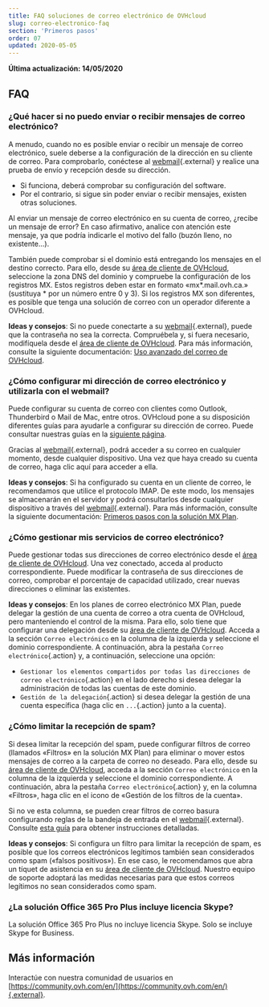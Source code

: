 ```yaml
---
title: FAQ soluciones de correo electrónico de OVHcloud
slug: correo-electronico-faq
section: 'Primeros pasos'
order: 07
updated: 2020-05-05
---
```


**Última actualización: 14/05/2020**

## FAQ

### ¿Qué hacer si no puedo enviar o recibir mensajes de correo electrónico? 

A menudo, cuando no es posible enviar o recibir un mensaje de correo electrónico, suele deberse a la configuración de la dirección en su cliente de correo. Para comprobarlo, conéctese al [webmail](https://www.ovh.com/world/es/mail/){.external} y realice una prueba de envío y recepción desde su dirección. 

* Si funciona, deberá comprobar su configuración del software. 
* Por el contrario, si sigue sin poder enviar o recibir mensajes, existen otras soluciones. 

Al enviar un mensaje de correo electrónico en su cuenta de correo, ¿recibe un mensaje de error? En caso afirmativo, analice con atención este mensaje, ya que podría indicarle el motivo del fallo (buzón lleno, no existente...). 

También puede comprobar si el dominio está entregando los mensajes en el destino correcto. Para ello, desde su [área de cliente de OVHcloud](https://ca.ovh.com/auth/?action=gotomanager&from=https://www.ovh.com/world/&ovhSubsidiary=ws), seleccione la zona DNS del dominio y compruebe la configuración de los registros MX. Estos registros deben estar en formato «mx*.mail.ovh.ca.» (sustituya * por un número entre 0 y 3). Si los registros MX son diferentes, es posible que tenga una solución de correo con un operador diferente a OVHcloud. 
 
**Ideas y consejos**:  Si no puede conectarte a su [webmail](https://www.ovh.com/world/es/mail/){.external}, puede que la contraseña no sea la correcta. Compruébela y, si fuera necesario, modifíquela desde el [área de cliente de OVHcloud](https://ca.ovh.com/auth/?action=gotomanager&from=https://www.ovh.com/world/&ovhSubsidiary=ws). Para más información, consulte la siguiente documentación: [Uso avanzado del correo de OVHcloud](../cambiar-contrasena-direccion-correo/).
 
### ¿Cómo configurar mi dirección de correo electrónico y utilizarla con el webmail? 

Puede configurar su cuenta de correo con clientes como Outlook, Thunderbird o Mail de Mac, entre otros. OVHcloud pone a su disposición diferentes guías para ayudarle a configurar su dirección de correo. Puede consultar nuestras guías en la [siguiente página](../). 

Gracias al [webmail](https://www.ovh.com/world/es/mail/){.external}, podrá acceder a su correo en cualquier momento, desde cualquier dispositivo. Una vez que haya creado su cuenta de correo, haga clic aquí para acceder a ella. 

**Ideas y consejos**: Si ha configurado su cuenta en un cliente de correo, le recomendamos que utilice el protocolo IMAP. De este modo, los mensajes se almacenarán en el servidor y podrá consultarlos desde cualquier dispositivo a través del [webmail](https://www.ovh.com/world/es/mail/){.external}. Para más información, consulte la siguiente documentación: [Primeros pasos con la solución MX Plan](../primeros-pasos-correo-compartido).

### ¿Cómo gestionar mis servicios de correo electrónico? 

Puede gestionar todas sus direcciones de correo electrónico desde el [área de cliente de OVHcloud](https://ca.ovh.com/auth/?action=gotomanager&from=https://www.ovh.com/world/&ovhSubsidiary=ws). Una vez conectado, acceda al producto correspondiente. Puede modificar la contraseña de sus direcciones de correo, comprobar el porcentaje de capacidad utilizado, crear nuevas direcciones o eliminar las existentes. 

**Ideas y consejos**: En los planes de correo electrónico MX Plan, puede delegar la gestión de una cuenta de correo a otra cuenta de OVHcloud, pero manteniendo el control de la misma. Para ello, solo tiene que configurar una delegación desde su [área de cliente de OVHcloud](https://ca.ovh.com/auth/?action=gotomanager&from=https://www.ovh.com/world/&ovhSubsidiary=ws). Acceda a la sección `Correo electrónico` en la columna de la izquierda y seleccione el dominio correspondiente. A continuación, abra la pestaña `Correo electrónico`{.action} y, a continuación, seleccione una opción:

* `Gestionar los elementos compartidos por todas las direcciones de correo electrónico`{.action}  en el lado derecho si desea delegar la administración de todas las cuentas de este dominio.
* `Gestión de la delegación`{.action} si desea delegar la gestión de una cuenta específica (haga clic en `...`{.action} junto a la cuenta).

### ¿Cómo limitar la recepción de spam? 

Si desea limitar la recepción del spam, puede configurar filtros de correo (llamados «Filtros» en la solución MX Plan) para eliminar o mover estos mensajes de correo a la carpeta de correo no deseado. Para ello, desde su [área de cliente de OVHcloud](https://ca.ovh.com/auth/?action=gotomanager&from=https://www.ovh.com/world/&ovhSubsidiary=ws), acceda a la sección `Correo electrónico` en la columna de la izquierda y seleccione el dominio correspondiente. A continuación, abra la pestaña `Correo electrónico`{.action} y, en la columna «Filtros», haga clic en el icono de «Gestión de los filtros de la cuenta». 

Si no ve esta columna, se pueden crear filtros de correo basura configurando reglas de la bandeja de entrada en el [webmail](https://www.ovh.com/world/es/mail/){.external}. Consulte [esta guía](../../microsoft-collaborative-solutions/crear-reglas-de-bandeja-de-entrada-en-owa/#ejemplo-2-filtrado-de-mensajes-de-correo-electronico-no-deseados-spam) para obtener instrucciones detalladas. 

**Ideas y consejos**:  Si configura un filtro para limitar la recepción de spam, es posible que los correos electrónicos legítimos también sean considerados como spam («falsos positivos»). En ese caso, le recomendamos que abra un tíquet de asistencia en su [área de cliente de OVHcloud](https://ca.ovh.com/auth/?action=gotomanager&from=https://www.ovh.com/world/&ovhSubsidiary=ws). Nuestro equipo de soporte adoptará las medidas necesarias para que estos correos legítimos no sean considerados como spam.

### ¿La solución Office 365 Pro Plus incluye licencia Skype? 

La solución Office 365 Pro Plus no incluye licencia Skype. Solo se incluye Skype for Business. 

## Más información

Interactúe con nuestra comunidad de usuarios en [https://community.ovh.com/en/](https://community.ovh.com/en/){.external}.
